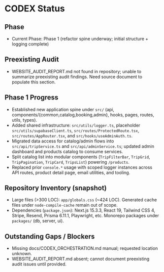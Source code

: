 # CODEX Status

## Phase
- Current Phase: Phase 1 (refactor spine underway; initial structure + logging complete)

## Preexisting Audit
- WEBSITE_AUDIT_REPORT.md not found in repository; unable to summarize preexisting audit findings. Need source document to populate this section.

## Phase 1 Progress
- Established new application spine under `src/` (api, components/{common,catalog,booking,admin}, hooks, pages, routes, utils, types).
- Added shared infrastructure: `src/utils/logger.ts`, placeholder `src/utils/supabaseClient.ts`, `src/routes/ProtectedRoute.tsx`, `src/routes/AppRouter.tsx`, and `src/hooks/useAdminAuth.ts`.
- Migrated data access for catalog/admin flows into `src/api/tripService.ts` and `src/api/adminService.ts`; updated admin dashboard and products catalog to consume services.
- Split catalog list into modular components (`TripFilterBar`, `TripGrid`, `TripPagination`, `TripCard`, `TripsList`) powering `/products`.
- Replaced prior `console.*` usage with scoped logger instances across API routes, product detail page, email utilities, and tooling.

## Repository Inventory (snapshot)
- Large files (>300 LOC): `app/globals.css` (~424 LOC). Generated cache files under `node-compile-cache` remain out of scope.
- Dependencies (`package.json`): Next.js 15.3.3, React 19, Tailwind CSS 4, Stripe, Resend, Prisma 6.11.1, Playwright, etc. Monorepo packages under `packages/` (db, server, ui).

## Outstanding Gaps / Blockers
- Missing docs/CODEX_ORCHESTRATION.md manual; requested location unknown.
- WEBSITE_AUDIT_REPORT.md absent; cannot document preexisting audit issues until provided.

